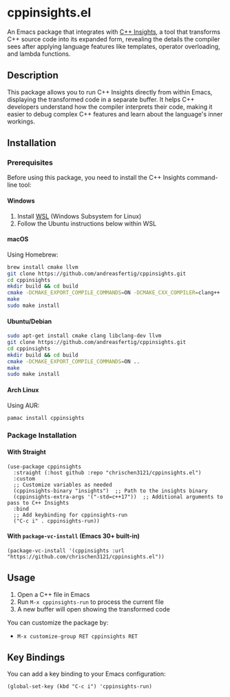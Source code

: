 # cppinsights.el

An Emacs package that integrates with [C++ Insights](https://cppinsights.io/), a tool that transforms C++ source code into its expanded form, revealing the details the compiler sees after applying language features like templates, operator overloading, and lambda functions.

## Description

This package allows you to run C++ Insights directly from within Emacs, displaying the transformed code in a separate buffer. It helps C++ developers understand how the compiler interprets their code, making it easier to debug complex C++ features and learn about the language's inner workings.

## Installation

### Prerequisites

Before using this package, you need to install the C++ Insights command-line tool:

#### Windows
1. Install [WSL](https://docs.microsoft.com/en-us/windows/wsl/install) (Windows Subsystem for Linux)
2. Follow the Ubuntu instructions below within WSL

#### macOS
Using Homebrew:
```bash
brew install cmake llvm
git clone https://github.com/andreasfertig/cppinsights.git
cd cppinsights
mkdir build && cd build
cmake -DCMAKE_EXPORT_COMPILE_COMMANDS=ON -DCMAKE_CXX_COMPILER=clang++ ..
make
sudo make install
```

#### Ubuntu/Debian
```bash
sudo apt-get install cmake clang libclang-dev llvm
git clone https://github.com/andreasfertig/cppinsights.git
cd cppinsights
mkdir build && cd build
cmake -DCMAKE_EXPORT_COMPILE_COMMANDS=ON ..
make
sudo make install
```

#### Arch Linux
Using AUR:
```bash
pamac install cppinsights
```

### Package Installation

#### With Straight
``` elisp
(use-package cppinsights
  :straight (:host github :repo "chrischen3121/cppinsights.el")
  :custom
  ;; Customize variables as needed
  (cppinsights-binary "insights")  ;; Path to the insights binary
  (cppinsights-extra-args '("-std=c++17"))  ;; Additional arguments to pass to C++ Insights
  :bind
  ;; Add keybinding for cppinsights-run
  ("C-c i" . cppinsights-run))
```

#### With `package-vc-install` (Emacs 30+ built-in)
``` elisp
(package-vc-install '(cppinsights :url "https://github.com/chrischen3121/cppinsights.el"))
```

## Usage

1. Open a C++ file in Emacs
2. Run `M-x cppinsights-run` to process the current file
3. A new buffer will open showing the transformed code

You can customize the package by:
- `M-x customize-group RET cppinsights RET`

## Key Bindings

You can add a key binding to your Emacs configuration:

```elisp
(global-set-key (kbd "C-c i") 'cppinsights-run)
```
